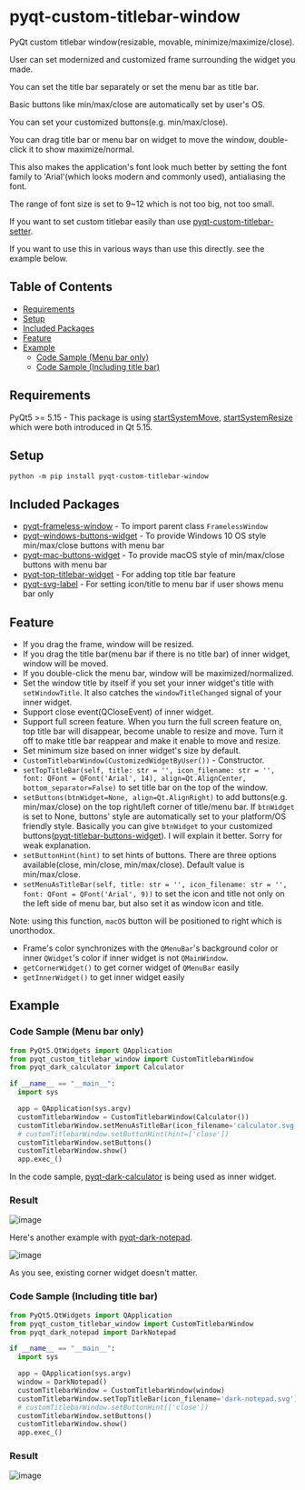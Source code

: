 # pyqt-custom-titlebar-window

PyQt custom titlebar window(resizable, movable, minimize/maximize/close). 

User can set modernized and customized frame surrounding the widget you made.

You can set the title bar separately or set the menu bar as title bar.

Basic buttons like min/max/close are automatically set by user's OS.

You can set your customized buttons(e.g. min/max/close).

You can drag title bar or menu bar on widget to move the window, double-click it to show maximize/normal.

This also makes the application's font look much better by setting the font family to 'Arial'(which looks modern and commonly used), antialiasing the font.

The range of font size is set to 9~12 which is not too big, not too small.

If you want to set custom titlebar easily than use <a href="https://github.com/yjg30737/pyqt-custom-titlebar-setter.git">pyqt-custom-titlebar-setter</a>.

If you want to use this in various ways than use this directly. see the example below.

## Table of Contents
* [Requirements](#requirements)
* [Setup](#setup)
* [Included Packages](#included-packages)
* [Feature](#feature)
* [Example](#example)
   * [Code Sample (Menu bar only)](#code-sample-menu-bar-only)
   * [Code Sample (Including title bar)](#code-sample-including-title-bar)

## Requirements
PyQt5 >= 5.15 - This package is using <a href="https://doc.qt.io/qt-5/qwindow.html#startSystemMove">startSystemMove</a>, <a href="https://doc.qt.io/qt-5/qwindow.html#startSystemResize">startSystemResize</a> which were both introduced in Qt 5.15.

## Setup
`python -m pip install pyqt-custom-titlebar-window`

## Included Packages
* <a href="https://github.com/yjg30737/pyqt-frameless-window.git">pyqt-frameless-window</a> - To import parent class `FramelessWindow`
* <a href="https://github.com/yjg30737/pyqt-windows-buttons-widget.git">pyqt-windows-buttons-widget</a> - To provide Windows 10 OS style min/max/close buttons with menu bar
* <a href="https://github.com/yjg30737/pyqt-mac-buttons-widget.git">pyqt-mac-buttons-widget</a> - To provide macOS style of min/max/close buttons with menu bar
* <a href="https://github.com/yjg30737/pyqt-top-titlebar-widget.git">pyqt-top-titlebar-widget</a> - For adding top title bar feature
* <a href="https://github.com/yjg30737/pyqt-svg-label.git">pyqt-svg-label</a> - For setting icon/title to menu bar if user shows menu bar only

## Feature
* If you drag the frame, window will be resized.
* If you drag the title bar(menu bar if there is no title bar) of inner widget, window will be moved.
* If you double-click the menu bar, window will be maximized/normalized.
* Set the window title by itself if you set your inner widget's title with `setWindowTitle`. It also catches the `windowTitleChanged` signal of your inner widget.
* Support close event(QCloseEvent) of inner widget.
* Support full screen feature. When you turn the full screen feature on, top title bar will disappear, become unable to resize and move. Turn it off to make title bar reappear and make it enable to move and resize.
* Set minimum size based on inner widget's size by default.
* `CustomTitlebarWindow(CustomizedWidgetByUser())` - Constructor.
* `setTopTitleBar(self, title: str = '', icon_filename: str = '', font: QFont = QFont('Arial', 14), align=Qt.AlignCenter, bottom_separator=False)` to set title bar on the top of the window.
* `setButtons(btnWidget=None, align=Qt.AlignRight)` to add buttons(e.g. min/max/close) on the top right/left corner of title/menu bar. If `btnWidget` is set to None, buttons' style are automatically set to your platform/OS friendly style. Basically you can give `btnWidget` to your customized buttons(<a href= "https://github.com/yjg30737/pyqt-titlebar-buttons-widget.git">pyqt-titlebar-buttons-widget</a>). I will explain it better. Sorry for weak explanation.
* `setButtonHint(hint)` to set hints of buttons. There are three options available(close, min/close, min/max/close). Default value is min/max/close.
* `setMenuAsTitleBar(self, title: str = '', icon_filename: str = '', font: QFont = QFont('Arial', 9))` to set the icon and title not only on the left side of menu bar, but also set it as window icon and title.

Note: using this function, `macOS` button will be positioned to right which is unorthodox.
* Frame's color synchronizes with the `QMenuBar`'s background color or inner `QWidget`'s color if inner widget is not `QMainWindow`.
* `getCornerWidget()` to get corner widget of `QMenuBar` easily
* `getInnerWidget()` to get inner widget easily

## Example
### Code Sample (Menu bar only)

```python
from PyQt5.QtWidgets import QApplication
from pyqt_custom_titlebar_window import CustomTitlebarWindow
from pyqt_dark_calculator import Calculator

if __name__ == "__main__":
  import sys

  app = QApplication(sys.argv)
  customTitlebarWindow = CustomTitlebarWindow(Calculator())
  customTitlebarWindow.setMenuAsTitleBar(icon_filename='calculator.svg')
  # customTitlebarWindow.setButtonHint(hint=['close'])
  customTitlebarWindow.setButtons()
  customTitlebarWindow.show()
  app.exec_()
```

In the code sample, <a href="https://github.com/yjg30737/pyqt-dark-calculator.git">pyqt-dark-calculator</a> is being used as inner widget.  

### Result
 
![image](https://user-images.githubusercontent.com/55078043/173995588-bd7c71c7-6d06-487d-8fc7-6ed6cb16c459.png)

Here's another example with <a href="https://github.com/yjg30737/pyqt-dark-notepad.git">pyqt-dark-notepad</a>.

![image](https://user-images.githubusercontent.com/55078043/173995673-e3a15af0-a0df-4a95-85e8-a52a6bc4af03.png)

As you see, existing corner widget doesn't matter.

### Code Sample (Including title bar)

```python
from PyQt5.QtWidgets import QApplication
from pyqt_custom_titlebar_window import CustomTitlebarWindow
from pyqt_dark_notepad import DarkNotepad

if __name__ == "__main__":
  import sys

  app = QApplication(sys.argv)
  window = DarkNotepad()
  customTitlebarWindow = CustomTitlebarWindow(window)
  customTitlebarWindow.setTopTitleBar(icon_filename='dark-notepad.svg')
  # customTitlebarWindow.setButtonHint(['close'])
  customTitlebarWindow.setButtons()
  customTitlebarWindow.show()
  app.exec_()
```

### Result

![image](https://user-images.githubusercontent.com/55078043/172531428-18f64493-d2a2-4a7c-ab46-8b84ff9b982c.png)
